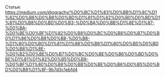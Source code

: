 Статья: https://medium.com/@ograchy/%D0%BC%D1%83%D0%BB%D1%8C%D1%82%D0%B8%D0%B8%D0%BD%D1%81%D1%82%D0%B0%D0%BD%D1%81%D0%B8%D0%BD%D0%B3-%D0%BA%D0%BB%D1%8E%D1%87-%D0%BA-%D0%BE%D0%BF%D1%82%D0%B8%D0%BC%D0%B8%D0%B7%D0%B0%D1%86%D0%B8%D0%B8-%D0%B8-%D1%80%D0%B0%D1%81%D1%88%D0%B8%D1%80%D0%B5%D0%BD%D0%B8%D1%8E-%D0%B2%D0%BE%D0%B7%D0%BC%D0%BE%D0%B6%D0%BD%D0%BE%D1%81%D1%82%D0%B5%D0%B9-%D0%BF%D1%80%D0%B8%D0%BB%D0%BE%D0%B6%D0%B5%D0%BD%D0%B8%D1%8F-9b7d3c1ebfd4

